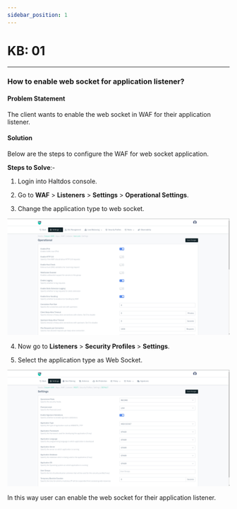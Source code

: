 ```yaml
---
sidebar_position: 1
---
```


# KB: 01

---

### **How to enable web socket for application listener?**

#### **Problem Statement**

The client wants to enable the web socket in WAF for their application listener.

#### **Solution**

Below are the steps to configure the WAF for web socket application.

**Steps to Solve**:-

1. Login into Haltdos console.

2. Go to **WAF** > **Listeners** > **Settings** > **Operational Settings**.

3. Change the application type to web socket.

![kb-01](/img/waf/v8/kb/websocket1.png)

4. Now go to **Listeners** > **Security Profiles** > **Settings**.

5. Select the application type as Web Socket.

![kb-01](/img/waf/v8/kb/websocket2.png)

In this way user can enable the web socket for their application listener.